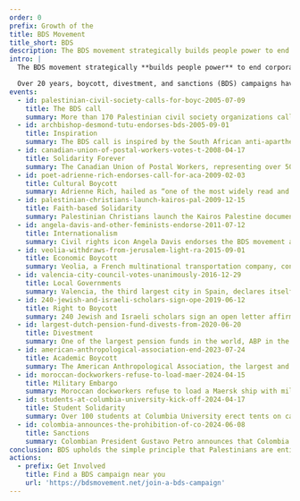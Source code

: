 ```yaml
---
order: 0
prefix: Growth of the
title: BDS Movement
title_short: BDS
description: The BDS movement strategically builds people power to end corporate, state, and institutional complicity in Israel’s system of oppression.
intro: |
  The BDS movement strategically **builds people power** to end corporate, state, and institutional complicity in Israel’s system of oppression.

  Over 20 years, boycott, divestment, and sanctions (BDS) campaigns have grown to include community activists, workers and unions, student groups, religious leaders and cultural icons worldwide.
events:
  - id: palestinian-civil-society-calls-for-boyc-2005-07-09
    title: The BDS call
    summary: More than 170 Palestinian civil society organizations call for boycott, divestment, and sanctions (BDS) against Israel until it complies with international law.
  - id: archbishop-desmond-tutu-endorses-bds-2005-09-01
    title: Inspiration
    summary: The BDS call is inspired by the South African anti-apartheid movement. Anti-apartheid icon Archbishop Desmond Tutu was one of the first **high profile supporters** of the BDS movement, endorsing the call months after its release and regularly supporting BDS campaigns.
  - id: canadian-union-of-postal-workers-votes-t-2008-04-17
    title: Solidarity Forever
    summary: The Canadian Union of Postal Workers, representing over 50,000 postal workers across Canada, becomes the first national union in North America to adopt a BDS resolution. Scores of trade unions across the world have endorsed BDS in solidarity with Palestinian workers, who often bear the brunt of Israel’s systematic destruction of the Palestinian economy.
  - id: poet-adrienne-rich-endorses-call-for-aca-2009-02-03
    title: Cultural Boycott
    summary: Adrienne Rich, hailed as “one of the most widely read and influential poets of the second half of the 20th century,” writes a letter explaining her decision to join the cultural boycott of Israel as an American Jew and feminist. Thousands of cultural workers and organizations have endorsed the cultural boycott of Israel, recognizing how the government uses cultural programs to bolster its image.
  - id: palestinian-christians-launch-kairos-pal-2009-12-15
    title: Faith-based Solidarity
    summary: Palestinian Christians launch the Kairos Palestine document, calling on churches and Christians worldwide to work toward justice for Palestinians, including through BDS campaigns. Since then, numerous churches have passed divestment resolutions or taken other actions.
  - id: angela-davis-and-other-feminists-endorse-2011-07-12
    title: Internationalism
    summary: Civil rights icon Angela Davis endorses the BDS movement after participating in a feminist delegation to Palestine. Davis writes, “each and every one of us—including those members of our delegation who grew up in the Jim Crow South, in apartheid South Africa, and on Indian reservations in the U.S.—was shocked by what we saw.” The BDS movement builds on Palestinian internationalism and solidarity with other struggles for justice.
  - id: veolia-withdraws-from-jerusalem-light-ra-2015-09-01
    title: Economic Boycott
    summary: Veolia, a French multinational transportation company, confirms that it has completely exited the Israeli market after almost a decade of BDS campaigns cost the company an estimated $21 billion. Economic boycott campaigns put strategic pressure on companies that participate in and profit from Israel’s system of oppression.
  - id: valencia-city-council-votes-unanimously-2016-12-29
    title: Local Governments
    summary: Valencia, the third largest city in Spain, declares itself an “Apartheid Free Zone,” adopting new ethical standards related to uphold human rights and international law in city contracts and grants. Hundreds of local governments around the world have taken action within the framework of BDS.
  - id: 240-jewish-and-israeli-scholars-sign-ope-2019-06-12
    title: Right to Boycott
    summary: 240 Jewish and Israeli scholars sign an open letter affirming the right to boycott as “a legitimate and non-violent tool of resistance” and condemning anti-boycott motions under consideration by the German government. Around the world, activists have overcome various efforts to repress BDS campaigns.
  - id: largest-dutch-pension-fund-divests-from-2020-06-20
    title: Divestment
    summary: One of the largest pension funds in the world, ABP in the Netherlands, divests from Israeli banks due to their role in financing illegal Israeli settlements. Divestment campaigns urge institutions to withdraw funds from companies based on their direct complicity in Israeli oppression.
  - id: american-anthropological-association-end-2023-07-24
    title: Academic Boycott
    summary: The American Anthropological Association, the largest and oldest scholarly body in the U.S., adopts a resolution to boycott complicit Israeli academic institutions. Thousands of scholars, scholarly associations, academic departments, and programs worldwide have endorsed an academic boycott of Israeli universities due to their exceptionally close ties with the Israeli military and arms companies.
  - id: moroccan-dockworkers-refuse-to-load-maer-2024-04-15
    title: Military Embargo
    summary: Moroccan dockworkers refuse to load a Maersk ship with military cargo destined for Israel, part of a growing military embargo that has mobilized dock workers and unions across borders. Organized labor is pushing states not to sell weapons to Israel, buy Israeli weapons, or transit weapons to Israel through their territory.
  - id: students-at-columbia-university-kick-off-2024-04-17
    title: Student Solidarity
    summary: Over 100 students at Columbia University erect tents on campus to demand the university's divestment from Israeli apartheid, kicking off a historic wave of student protests on over 150 campuses amid Israel’s genocide in Gaza. Student groups around the world have organized BDS campaigns in solidarity with Palestinians.
  - id: colombia-announces-the-prohibition-of-co-2024-06-08
    title: Sanctions
    summary: Colombian President Gustavo Petro announces that Colombia will suspend coal exports to Israel until it ends the genocide in Gaza. Grassroots support is increasing pressure on governments to impose targeted sanctions to end Israeli crimes.
conclusion: BDS upholds the simple principle that Palestinians are entitled to the same rights as the rest of humanity. This principle has mobilized unions, churches, NGOs, and movements representing millions of people across every continent.
actions:
  - prefix: Get Involved
    title: Find a BDS campaign near you
    url: 'https://bdsmovement.net/join-a-bds-campaign'
---
```


